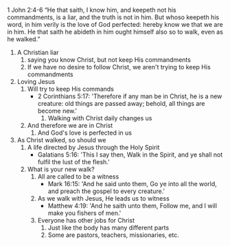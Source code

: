 1 John 2:4-6 “He that saith, I know him, and keepeth not his commandments, is a liar, and the truth is not in him. But whoso keepeth his word, in him verily is the love of God perfected: hereby know we that we are in him. He that saith he abideth in him ought himself also so to walk, even as he walked.”

1. A Christian liar 
	1. saying you know Christ, but not keep His commandments 
	2. If we have no desire to follow Christ, we aren't trying to keep His commandments
2. Loving Jesus
	1. Will try to keep His commands 
		- 2 Corinthians 5:17: 'Therefore if any man be in Christ, he is a new creature: old things are passed away; behold, all things are become new.'
			1. Walking with Christ daily changes us
	2. And therefore we are in Christ 
		1. And God's love is perfected in us
1. As Christ walked, so should we
	1. A life directed by Jesus through the Holy Spirit
		- Galatians 5:16: 'This I say then, Walk in the Spirit, and ye shall not fulfil the lust of the flesh.'
	2. What is your new walk?
		1. All are called to be a witness
			- Mark 16:15: 'And he said unto them, Go ye into all the world, and preach the gospel to every creature.'
		2. As we walk with Jesus, He leads us to witness
			- Matthew 4:19: 'And he saith unto them, Follow me, and I will make you fishers of men.'
		3. Everyone has other jobs for Christ
			1. Just like the body has many different parts
			2. Some are pastors, teachers, missionaries, etc.